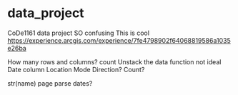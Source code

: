 # data_project

CoDe1161 data project
SO confusing
This is cool
https://experience.arcgis.com/experience/7fe4798902f64068819586a1035e26ba

How many rows and columns?
count
Unstack the data function not ideal
Date column
Location
Mode
Direction?
Count?

str(name) page
parse dates?
